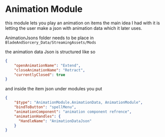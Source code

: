 # Animation Module
this module lets you play an animation on items
the main idea I had with it is letting the user make
a json with animation data which it later uses.

AnimationJsons folder needs to be place in `BladeAndSorcery_Data/StreamingAssets/Mods`

the animation data Json is structured like so

```json
{
	"openAnimationName": "Extend",
	"closeAnimationName": "Retract",
	"currentlyClosed": true
}
```
and inside the item json under modules you put

```json
{
	"$type": "AnimationModule.AnimationData, AnimationModule",
  	"bindToButton": "spellMenu",
  	"animationComponent": "animation component refrence",
  	"animationHandles": {
	  "HandleName": "AnimationDataJson"
  	}
}
``` 
